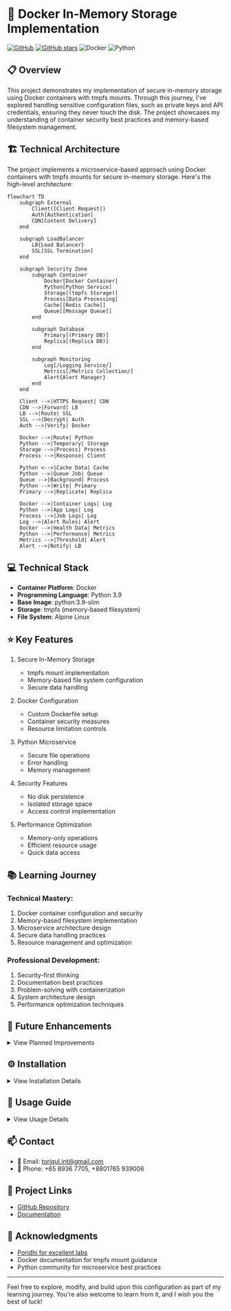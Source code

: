 # 🚀 Docker In-Memory Storage Implementation

[![GitHub](https://img.shields.io/badge/GitHub-Docker_In_Memory_Storage-blue?style=flat&logo=github)](https://github.com/TheToriqul/docker-in-memory-storage)
[![GitHub stars](https://img.shields.io/github/stars/TheToriqul/docker-in-memory-storage?style=social)](https://github.com/TheToriqul/docker-in-memory-storage/stargazers)
![Docker](https://img.shields.io/badge/docker-%230db7ed.svg?style=for-the-badge&logo=docker&logoColor=white)
![Python](https://img.shields.io/badge/python-3670A0?style=for-the-badge&logo=python&logoColor=ffdd54)

## 📋 Overview

This project demonstrates my implementation of secure in-memory storage using Docker containers with tmpfs mounts. Through this journey, I've explored handling sensitive configuration files, such as private keys and API credentials, ensuring they never touch the disk. The project showcases my understanding of container security best practices and memory-based filesystem management.

## 🏗 Technical Architecture

The project implements a microservice-based approach using Docker containers with tmpfs mounts for secure in-memory storage. Here's the high-level architecture:

```mermaid
flowchart TD
    subgraph External
        Client([Client Request])
        Auth[Authentication]
        CDN[Content Delivery]
    end

    subgraph LoadBalancer
        LB{Load Balancer}
        SSL[SSL Termination]
    end

    subgraph Security Zone
        subgraph Container
            Docker[Docker Container]
            Python[Python Service]
            Storage[(tmpfs Storage)]
            Process[Data Processing]
            Cache[[Redis Cache]]
            Queue[[Message Queue]]
        end

        subgraph Database
            Primary[(Primary DB)]
            Replica[(Replica DB)]
        end

        subgraph Monitoring
            Log[/Logging Service/]
            Metrics[/Metrics Collection/]
            Alert{Alert Manager}
        end
    end

    Client -->|HTTPS Request| CDN
    CDN -->|Forward| LB
    LB -->|Route| SSL
    SSL -->|Decrypt| Auth
    Auth -->|Verify| Docker

    Docker -->|Route| Python
    Python -->|Temporary| Storage
    Storage -->|Process| Process
    Process -->|Response| Client

    Python <-->|Cache Data| Cache
    Python -->|Queue Job| Queue
    Queue -->|Background| Process
    Python -->|Write| Primary
    Primary -->|Replicate| Replica
    
    Docker -->|Container Logs| Log
    Python -->|App Logs| Log
    Process -->|Job Logs| Log
    Log -->|Alert Rules| Alert
    Docker -->|Health Data| Metrics
    Python -->|Performance| Metrics
    Metrics -->|Threshold| Alert
    Alert -->|Notify| LB
```

## 💻 Technical Stack

- **Container Platform**: Docker
- **Programming Language**: Python 3.9
- **Base Image**: python:3.9-slim
- **Storage**: tmpfs (memory-based filesystem)
- **File System**: Alpine Linux

## ⭐ Key Features

1. Secure In-Memory Storage
   - tmpfs mount implementation
   - Memory-based file system configuration
   - Secure data handling

2. Docker Configuration
   - Custom Dockerfile setup
   - Container security measures
   - Resource limitation controls

3. Python Microservice
   - Secure file operations
   - Error handling
   - Memory management

4. Security Features
   - No disk persistence
   - Isolated storage space
   - Access control implementation

5. Performance Optimization
   - Memory-only operations
   - Efficient resource usage
   - Quick data access

## 📚 Learning Journey

### Technical Mastery:

1. Docker container configuration and security
2. Memory-based filesystem implementation
3. Microservice architecture design
4. Secure data handling practices
5. Resource management and optimization

### Professional Development:

1. Security-first thinking
2. Documentation best practices
3. Problem-solving with containerization
4. System architecture design
5. Performance optimization techniques

## 🔄 Future Enhancements

<details>
<summary>View Planned Improvements</summary>

1. Implement multiple tmpfs mounts for different security levels
2. Add monitoring and logging capabilities
3. Develop automated testing suite
4. Implement data encryption at rest
5. Add horizontal scaling capabilities
6. Enhance error handling and recovery
</details>

## ⚙️ Installation

<details>
<summary>View Installation Details</summary>

### Prerequisites

- Docker installed on your system
- Python 3.9 or higher
- Basic understanding of containerization

### Setup Steps

1. Clone the repository:
```bash
git clone https://github.com/TheToriqul/docker-in-memory-storage.git
cd docker-in-memory-storage
```

2. Build the Docker image:
```bash
docker build -t my_microservice .
```

3. Run the container:
```bash
docker run --rm -d \
    --mount type=tmpfs,dst=/app/tmp,tmpfs-size=16k,tmpfs-mode=1770 \
    my_microservice
```

</details>

## 📖 Usage Guide

<details>
<summary>View Usage Details</summary>

### Basic Usage

The microservice automatically handles sensitive data in memory. To verify the setup:

1. Check container status:
```bash
docker ps
```

2. Inspect tmpfs mount:
```bash
docker inspect <container_id>
```

### Troubleshooting

- Ensure tmpfs mount is properly configured
- Verify memory allocation is sufficient
- Check container logs for any errors

</details>

## 📫 Contact

- 📧 Email: toriqul.int@gmail.com
- 📱 Phone: +65 8936 7705, +8801765 939006

## 🔗 Project Links

- [GitHub Repository](https://github.com/TheToriqul/docker-in-memory-storage)
- [Documentation](https://github.com/TheToriqul/docker-in-memory-storage/blob/main/README.md)

## 👏 Acknowledgments

- [Poridhi for excellent labs](https://poridhi.io/)
- Docker documentation for tmpfs mount guidance
- Python community for microservice best practices

---

Feel free to explore, modify, and build upon this configuration as part of my learning journey. You're also welcome to learn from it, and I wish you the best of luck!